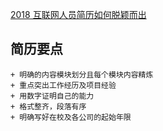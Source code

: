 [2018 互联网人员简历如何脱颖而出](http://www.trinea.cn/jobs/2018-%E4%BA%92%E8%81%94%E7%BD%91%E4%BA%BA%E5%91%98%E7%AE%80%E5%8E%86%E5%A6%82%E4%BD%95%E8%84%B1%E9%A2%96%E8%80%8C%E5%87%BA/)

## 简历要点
	+ 明确的内容模块划分且每个模块内容精炼
	+ 重点突出工作经历及项目经验
	+ 用数字证明自己的能力
	+ 格式整齐，段落有序
	+ 明确写好在校及各公司的起始年限